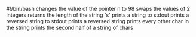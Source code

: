 #!/bin/bash
changes the value of the pointer n to 98
swaps the values of 2 integers
returns the length of the string 's'
prints a string to stdout
prints a reversed string to stdout
prints a reversed string
prints every other char in the string
prints the second half of a string of chars
